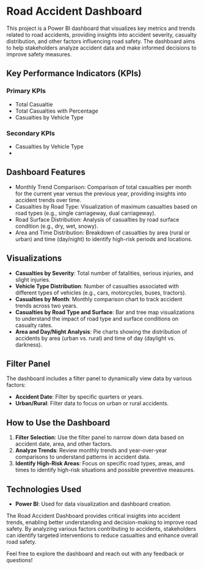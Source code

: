# Road Accident Dashboard

This project is a Power BI dashboard that visualizes key metrics and trends related to road accidents, providing insights into accident severity, casualty distribution, and other factors influencing road safety. The dashboard aims to help stakeholders analyze accident data and make informed decisions to improve safety measures.

## Key Performance Indicators (KPIs)

### Primary KPIs
- Total Casualtie
- Total Casualties with Percentage
- Casualties by Vehicle Type
### Secondary KPIs
- Casualties by Vehicle Type
- 
## Dashboard Features

- Monthly Trend Comparison: Comparison of total casualties per month for the current year versus the previous year, providing insights into accident trends over time.
- Casualties by Road Type: Visualization of maximum casualties based on road types (e.g., single carriageway, dual carriageway).
- Road Surface Distribution: Analysis of casualties by road surface condition (e.g., dry, wet, snowy).
- Area and Time Distribution: Breakdown of casualties by area (rural or urban) and time (day/night) to identify high-risk periods and locations.

## Visualizations

- **Casualties by Severity**: Total number of fatalities, serious injuries, and slight injuries.
- **Vehicle Type Distribution**: Number of casualties associated with different types of vehicles (e.g., cars, motorcycles, buses, tractors).
- **Casualties by Month**: Monthly comparison chart to track accident trends across two years.
- **Casualties by Road Type and Surface**: Bar and tree map visualizations to understand the impact of road type and surface conditions on casualty rates.
- **Area and Day/Night Analysis**: Pie charts showing the distribution of accidents by area (urban vs. rural) and time of day (daylight vs. darkness).

## Filter Panel

The dashboard includes a filter panel to dynamically view data by various factors:
- **Accident Date**: Filter by specific quarters or years.
- **Urban/Rural**: Filter data to focus on urban or rural accidents.

## How to Use the Dashboard

1. **Filter Selection**: Use the filter panel to narrow down data based on accident date, area, and other factors.
2. **Analyze Trends**: Review monthly trends and year-over-year comparisons to understand patterns in accident data.
3. **Identify High-Risk Areas**: Focus on specific road types, areas, and times to identify high-risk situations and possible preventive measures.

## Technologies Used

- **Power BI**: Used for data visualization and dashboard creation.


The Road Accident Dashboard provides critical insights into accident trends, enabling better understanding and decision-making to improve road safety. By analyzing various factors contributing to accidents, stakeholders can identify targeted interventions to reduce casualties and enhance overall road safety.


Feel free to explore the dashboard and reach out with any feedback or questions!
